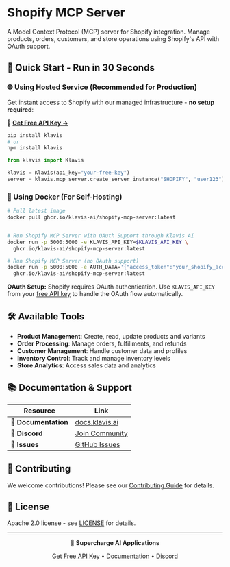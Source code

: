 # Shopify MCP Server

A Model Context Protocol (MCP) server for Shopify integration. Manage products, orders, customers, and store operations using Shopify's API with OAuth support.

## 🚀 Quick Start - Run in 30 Seconds

### 🌐 Using Hosted Service (Recommended for Production)

Get instant access to Shopify with our managed infrastructure - **no setup required**:

**🔗 [Get Free API Key →](https://www.klavis.ai/home/api-keys)**

```bash
pip install klavis
# or
npm install klavis
```

```python
from klavis import Klavis

klavis = Klavis(api_key="your-free-key")
server = klavis.mcp_server.create_server_instance("SHOPIFY", "user123")
```

### 🐳 Using Docker (For Self-Hosting)

```bash
# Pull latest image
docker pull ghcr.io/klavis-ai/shopify-mcp-server:latest


# Run Shopify MCP Server with OAuth Support through Klavis AI
docker run -p 5000:5000 -e KLAVIS_API_KEY=$KLAVIS_API_KEY \
  ghcr.io/klavis-ai/shopify-mcp-server:latest

# Run Shopify MCP Server (no OAuth support)
docker run -p 5000:5000 -e AUTH_DATA='{"access_token":"your_shopify_access_token_here"}' \
  ghcr.io/klavis-ai/shopify-mcp-server:latest
```

**OAuth Setup:** Shopify requires OAuth authentication. Use `KLAVIS_API_KEY` from your [free API key](https://www.klavis.ai/home/api-keys) to handle the OAuth flow automatically.

## 🛠️ Available Tools

- **Product Management**: Create, read, update products and variants
- **Order Processing**: Manage orders, fulfillments, and refunds
- **Customer Management**: Handle customer data and profiles
- **Inventory Control**: Track and manage inventory levels
- **Store Analytics**: Access sales data and analytics

## 📚 Documentation & Support

| Resource | Link |
|----------|------|
| **📖 Documentation** | [docs.klavis.ai](https://docs.klavis.ai) |
| **💬 Discord** | [Join Community](https://discord.gg/p7TuTEcssn) |
| **🐛 Issues** | [GitHub Issues](https://github.com/klavis-ai/klavis/issues) |

## 🤝 Contributing

We welcome contributions! Please see our [Contributing Guide](../../CONTRIBUTING.md) for details.

## 📜 License

Apache 2.0 license - see [LICENSE](../../LICENSE) for details.

---

<div align="center">
  <p><strong>🚀 Supercharge AI Applications </strong></p>
  <p>
    <a href="https://www.klavis.ai">Get Free API Key</a> •
    <a href="https://docs.klavis.ai">Documentation</a> •
    <a href="https://discord.gg/p7TuTEcssn">Discord</a>
  </p>
</div>
